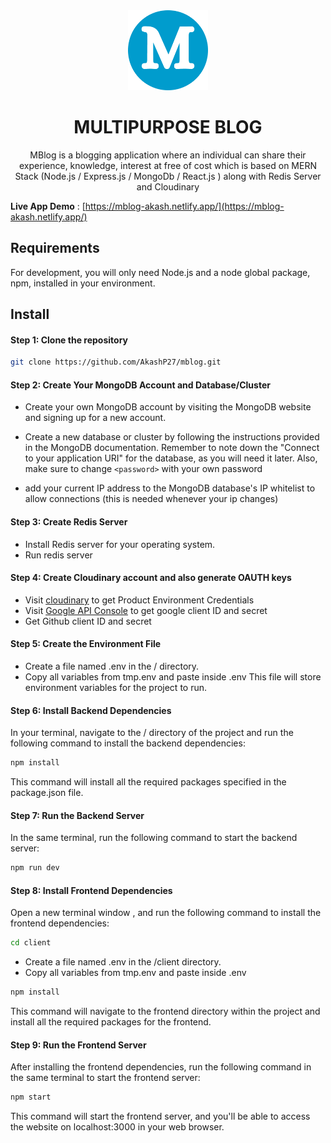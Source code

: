 <div align="center">
    <a href="https://mblog-akash.netlify.app/">
  <img src="https://github.com/AkashP27/mblog/blob/main/client/public/BLOG.png" width="128px"/>
    </a>
    <h1>MULTIPURPOSE BLOG</h1>
    
MBlog is a blogging application where an individual can share their experience, knowledge, interest at free of cost which is based on MERN Stack (Node.js / Express.js / MongoDb / React.js ) along with Redis Server and Cloudinary
</div>

**Live App Demo** : [https://mblog-akash.netlify.app/](https://mblog-akash.netlify.app/)

## Requirements

For development, you will only need Node.js and a node global package, npm, installed in your environment.

## Install

#### Step 1: Clone the repository

```bash
git clone https://github.com/AkashP27/mblog.git
```

#### Step 2: Create Your MongoDB Account and Database/Cluster

- Create your own MongoDB account by visiting the MongoDB website and signing up for a new account.

- Create a new database or cluster by following the instructions provided in the MongoDB documentation. Remember to note down the "Connect to your application URI" for the database, as you will need it later. Also, make sure to change `<password>` with your own password

- add your current IP address to the MongoDB database's IP whitelist to allow connections (this is needed whenever your ip changes)

#### Step 3: Create Redis Server

- Install Redis server for your operating system.
- Run redis server

#### Step 4: Create Cloudinary account and also generate OAUTH keys

- Visit [cloudinary](https://cloudinary.com/) to get Product Environment Credentials
- Visit [Google API Console](https://console.cloud.google.com/projectselector2/apis/dashboard?supportedpurview=project) to get google client ID and secret
- Get Github client ID and secret

#### Step 5: Create the Environment File

- Create a file named .env in the / directory.
- Copy all variables from tmp.env and paste inside .env
  This file will store environment variables for the project to run.

#### Step 6: Install Backend Dependencies

In your terminal, navigate to the / directory of the project and run the following command to install the backend dependencies:

```bash
npm install
```

This command will install all the required packages specified in the package.json file.

#### Step 7: Run the Backend Server

In the same terminal, run the following command to start the backend server:

```bash
npm run dev
```

#### Step 8: Install Frontend Dependencies

Open a new terminal window , and run the following command to install the frontend dependencies:

```bash
cd client
```

- Create a file named .env in the /client directory.
- Copy all variables from tmp.env and paste inside .env

```bash
npm install
```

This command will navigate to the frontend directory within the project and install all the required packages for the frontend.

#### Step 9: Run the Frontend Server

After installing the frontend dependencies, run the following command in the same terminal to start the frontend server:

```bash
npm start
```

This command will start the frontend server, and you'll be able to access the website on localhost:3000 in your web browser.
